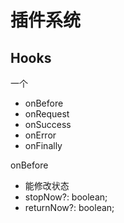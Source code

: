 # 插件系统

## Hooks

一个

- onBefore
- onRequest
- onSuccess
- onError
- onFinally

onBefore

- 能修改状态
- stopNow?: boolean;
- returnNow?: boolean;
